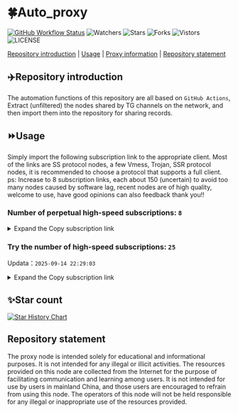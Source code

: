# 🍀Auto_proxy
[![GitHub Workflow Status](https://img.shields.io/github/actions/workflow/status/PangTouY00/Auto_proxy/main.yml?branch=main)](https://github.com/PangTouY00/Auto_proxy/actions/workflows/main.yml?branch=main) 
![Watchers](https://img.shields.io/github/watchers/w1770946466/Auto_proxy) ![Stars](https://img.shields.io/github/stars/PangTouY00/Auto_proxy) ![Forks](https://img.shields.io/github/forks/w1770946466/Auto_proxy) ![Vistors](https://visitor-badge.laobi.icu/badge?page_id=PangTouY00.Auto_proxy) ![LICENSE](https://img.shields.io/badge/license-CC%20BY--SA%204.0-green.svg)

[Repository introduction](https://github.com/PangTouY00/Auto_proxy#Repositoryintroduction) | [Usage](https://github.com/PangTouY00/Auto_proxy#Usage) | [Proxy information](https://github.com/PangTouY00/Auto_proxy#Proxyinformation) | [Repository statement](https://github.com/PangTouY00/Auto_proxy#Repositorystatement)

## ✈️Repository introduction
The automation functions of this repository are all based on `GitHub Actions`,
Extract (unfiltered) the nodes shared by TG channels on the network, and then import them into the repository for sharing records.

## ⏩Usage
Simply import the following subscription link to the appropriate client. Most of the links are SS protocol nodes, a few Vmess, Trojan, SSR protocol nodes, it is recommended to choose a protocol that supports a full client.
ps: Increase to 8 subscription links, each about 150 (uncertain) to avoid too many nodes caused by software lag, recent nodes are of high quality, welcome to use, have good opinions can also feedback thank you!!

### Number of perpetual high-speed subscriptions: `8`

<details>
  <summary>Expand the Copy subscription link</summary>

  
- [Multiprotocol Base64 encoding](https://raw.githubusercontent.com/PangTouY00/Auto_proxy/main/Long_term_subscription1)
`https://raw.githubusercontent.com/PangTouY00/Auto_proxy/main/Long_term_subscription_num`
`Total number of merge nodes: 417`

- [Multiprotocol Base64 encoding](https://raw.githubusercontent.com/PangTouY00/Auto_proxy/main/Long_term_subscription1)
`https://raw.githubusercontent.com/PangTouY00/Auto_proxy/main/Long_term_subscription1`
`Total number of merge nodes: 53`

- [Multiprotocol Base64 encoding](https://raw.githubusercontent.com/PangTouY00/Auto_proxy/main/Long_term_subscription2)
`https://raw.githubusercontent.com/PangTouY00/Auto_proxy/main/Long_term_subscription2`
`Total number of merge nodes: 53`

- [Multiprotocol Base64 encoding](https://raw.githubusercontent.com/PangTouY00/Auto_proxy/main/Long_term_subscription3)
`https://raw.githubusercontent.com/PangTouY00/Auto_proxy/main/Long_term_subscription3`
`Total number of merge nodes: 53`

- [Multiprotocol Base64 encoding](https://raw.githubusercontent.com/PangTouY00/Auto_proxy/main/Long_term_subscription4)
`https://raw.githubusercontent.com/PangTouY00/Auto_proxy/main/Long_term_subscription4`
`Total number of merge nodes: 53`

- [Multiprotocol Base64 encoding](https://raw.githubusercontent.comPangTouY00/Auto_proxy/main/Long_term_subscription5)
`https://raw.githubusercontent.com/PangTouY00/Auto_proxy/main/Long_term_subscription5`
`Total number of merge nodes: 53`

- [Multiprotocol Base64 encoding](https://raw.githubusercontent.com/PangTouY00/Auto_proxy/main/Long_term_subscription6)
`https://raw.githubusercontent.com/PangTouY00/Auto_proxy/main/Long_term_subscription6`
`Total number of merge nodes: 53`

- [Multiprotocol Base64 encoding](https://raw.githubusercontent.com/PangTouY00/Auto_proxy/main/Long_term_subscription7)
`https://raw.githubusercontent.com/PangTouY00/Auto_proxy/main/Long_term_subscription7`
`Total number of merge nodes: 53`

- [Multiprotocol Base64 encoding](https://raw.githubusercontent.com/PangTouY00/Auto_proxy/main/Long_term_subscription8)
`https://raw.githubusercontent.com/PangTouY00/Auto_proxy/main/Long_term_subscription8`
`Total number of merge nodes: 46`

- [Clash subscription](https://raw.githubusercontent.com/PangTouY00/Auto_proxy/main/Long_term_subscription2.yaml)
`https://raw.githubusercontent.com/PangTouY00/Auto_proxy/main/Long_term_subscription1.yaml`


- [Clash subscription](https://raw.githubusercontent.com/PangTouY00/Auto_proxy/main/Long_term_subscription2.yaml)
`https://raw.githubusercontent.com/PangTouY00/Auto_proxy/main/Long_term_subscription2.yaml`


- [Clash subscription](https://raw.githubusercontent.com/PangTouY00/Auto_proxy/main/Long_term_subscription3.yaml)
`https://raw.githubusercontent.com/PangTouY00/Auto_proxy/main/Long_term_subscription3.yaml`
  
</details>

### Try the number of high-speed subscriptions: `25`
Updata：`2025-09-14 22:29:03`


<details>
  <summary>Expand the Copy subscription link</summary>  


























































































































































































































































































































































































































































































































































































































































































































































































































































































































































































































































































































































































































































































































































































































































































































































































































































































































































































































































































































































































































































































































































































































































































































































































































































































































































































































































































































































































































































































































































































































































































































































































































































































































































































































































































































































































































































































































































































































































































































































































































































































































































































































































































































































































































































































































































































































































































































































































































































































































































































































































































































































































































































































































































































































































































































































































































































































































































































































































































































































































































































































































































































































































































































































































































































































































































































































































































































































































































































































































































































































































































































































































































































































































































































































































































































































































































































































































































































































































































































































































































































































































































































































































































































































































































































































































































































































































































































































































































































































































































































































































































































































































































































































































































































































































































































































































































































































































































































































































































































































































































































































































































































































































































































































































































































































































































































































































































































































































































































































































































































































































































































































































































































































































































































































































































































































































































































































































































































































































































































































































































































































































































































































































































































































































































































































































































































































































































































































































































































































































































































































































































































































































































































































































































































































































































































































































































































































































































































































































































































































































































































































































































































































































































































































































































































































































































































































































































































































































































































































































































































































































































































































































































































































































































































































































































































































































































































































































































































































































































































































































































































































































































































































































































































































































































































































































































































































































































































































































































































































































































































































































































































































































































































































































































































































































































































































































































































































































































































































































































































































































































































































































































































































































































































































































































































































































































































































































































































































































































































































































































































































































































































































































































































































































































































































































































































































































































































































































































































































































































































































































































































































































































































































































































































































































































































































































































































































































































































































































































































































































































































































































































































































































































































































































































































































































































































































































































































































































































































































































































































































































































































































































































































































































































































































































































































































































































































































































































































































































































































































































































































































































































































































































































































































































































































































































































































































































































































































































































































































































































>Trial subscription：
`https://gw-tokwyrfy9u.1010520.click/api/v1/client/subscribe?token=297e9042374f9e02f3e9e6e807b8a95f`




>Trial subscription：
`https://gw-8gdesscrja.1010520.click/api/v1/client/subscribe?token=5382a2e26155d87742e3f4e485fe324b`




>Trial subscription：
`https://ld88.nxxbbf.com/api/v1/client/subscribe?token=97488704d736ed3ca1d58c003c0ff083`




>Trial subscription：
`https://fs.v2rayse.com/share/20250912/exfzsccvq6.txt`




>Trial subscription：
`https://dashuai.us/api/v1/client/subscribe?token=e529255c6ecace09d68098bcbd80ad2a`




>Trial subscription：
`https://go.yueyun.de/api/v1/client/subscribe?token=22e95909d69ba0af10d0da17761a8de3`




>Trial subscription：
`https://dash.tuzivip03.top/api/v1/client/subscribe?token=66daf295edf96cdb100d265e854dd7cf`




>Trial subscription：
`https://kingfisher.top/api/v1/client/subscribe?token=4f1b1d7575eaa9ecfa2a0095d1d0ff9c`




>Trial subscription：
`https://yywhale.com/api/v1/client/subscribe?token=1f1bbc49e790c1d7f3c36972faf8118b`




>Trial subscription：
`https://v2b.zyrhk.top/api/v1/client/subscribe?token=49f27fa477c277a7e9a4beae7af3461d`




>Trial subscription：
`https://qingyun.zybs.eu.org/api/v1/client/subscribe?token=d2b2dcffd925571fbb2b4b36932454cd`




>Trial subscription：
`https://dash.tuzivip02.top/api/v1/client/subscribe?token=c3d8be7e5cb851302b4c55abc789eeba`




>Trial subscription：
`https://www.huojian2.xyz/api/v1/client/subscribe?token=315cf5cd767d6beed33b908303910b7c`




>Trial subscription：
`https://ldld.whtjdasha.com/api/v1/client/subscribe?token=21bb2b4b8352e4170cb2b9d57e38ab98`




>Trial subscription：
`https://dash.tuzivip01.top/api/v1/client/subscribe?token=1fcf29a2402fb89690b9c0188fc09d02`




>Trial subscription：
`https://guanwang.1010520.click/api/v1/client/subscribe?token=5e73211b0b6b634ca21db6d207c81f79`




>Trial subscription：
`https://cfvpn.com/api/v1/client/subscribe?token=7a814a54ad6fedb64a905ee3a9bbaee1`




>Trial subscription：
`https://www.eeevpn.com/api/v1/client/subscribe?token=4004a60a971fb50b2fb288096daab61e`




>Trial subscription：
`https://xiaohuolongjc.top/api/v1/client/subscribe?token=51e311358a01ce06420ad37ed6e393dd`




>Trial subscription：
`https://nekocloud.xx.kg/api/v1/client/subscribe?token=0c5e7c6e107650909e5c83010d62bda7`




>Trial subscription：
`https://nekocloud.qzz.io/api/v1/client/subscribe?token=0de6f6e74612c05cbf6a566d4300afb6`




>Trial subscription：
`https://sy-4dskhb.fj520.click/api/v1/client/subscribe?token=bb1662222c38427cefaf864823970a8b`




>Trial subscription：
`https://dl.vfkum.website/api/v1/client/subscribe?token=34cc12119369f76cb817c7182f2c0a85`




>Trial subscription：
`https://gw-wzpalhftjc.1010520.click/api/v1/client/subscribe?token=7caa29a22c4a9ea005985aacfe8716a8`




>Trial subscription：
`https://gw-zubknq2tly.1010520.click/api/v1/client/subscribe?token=b4ccb498ea5db3ad91b643ca0a4cb43e`



</details>

## ✨Star count
[![Star History Chart](https://api.star-history.com/svg?repos=PangTouY00/Auto_proxy&type=Date)](https://star-history.com/#w1770946466/Auto_proxy&Date)



## Repository statement
The proxy node is intended solely for educational and informational purposes. It is not intended for any illegal or illicit activities. The resources provided on this node are collected from the Internet for the purpose of facilitating communication and learning among users. It is not intended for use by users in mainland China, and those users are encouraged to refrain from using this node. The operators of this node will not be held responsible for any illegal or inappropriate use of the resources provided.
